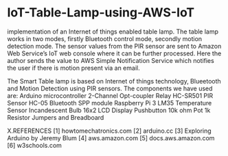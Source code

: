# IoT-Table-Lamp-using-AWS-IoT
implementation of an Internet of things enabled table lamp. The table lamp works in two modes, firstly Bluetooth control mode, secondly motion detection mode. The sensor values from the PIR sensor are sent to Amazon Web Service’s IoT web console where it can be further processed. Here the author sends the value to AWS Simple Notification Service which notifies the user if there is motion present via an email.


The Smart Table lamp is based on Internet of things  technology, Blueetooth and Motion Detection using PIR sensors.
The components we have used are:
Arduino microcontroller
2-Channel Opt-coupler Relay
 HC-SR501 PIR Sensor
HC-05 Bluetooth SPP module
 Raspberry Pi 3
 LM35 Temperature Sensor
 Incandescent Bulb
 16x2 LCD Display
 Pushbutton
10k ohm Pot
 1k Resistor
 Jumpers and Breadboard



X.REFERENCES
[1]	howtomechatronics.com
[2]	arduino.cc
[3]	Exploring Arduino by Jeremy Blum
[4]	aws.amazon.com
[5]	docs.aws.amazon.com
[6] 	w3schools.com
